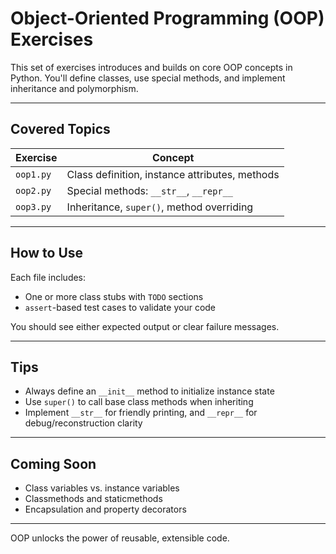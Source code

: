 # Object-Oriented Programming (OOP) Exercises

This set of exercises introduces and builds on core OOP concepts in Python. You'll define classes, use special methods, and implement inheritance and polymorphism.

---

## Covered Topics

| Exercise       | Concept                                           |
|----------------|---------------------------------------------------|
| `oop1.py`      | Class definition, instance attributes, methods    |
| `oop2.py`      | Special methods: `__str__`, `__repr__`            |
| `oop3.py`      | Inheritance, `super()`, method overriding         |

---

## How to Use

Each file includes:
- One or more class stubs with `TODO` sections
- `assert`-based test cases to validate your code

You should see either expected output or clear failure messages.

---

##  Tips
- Always define an `__init__` method to initialize instance state
- Use `super()` to call base class methods when inheriting
- Implement `__str__` for friendly printing, and `__repr__` for debug/reconstruction clarity

---

## Coming Soon
- Class variables vs. instance variables
- Classmethods and staticmethods
- Encapsulation and property decorators

---

OOP unlocks the power of reusable, extensible code.